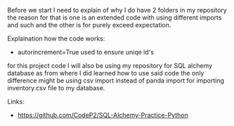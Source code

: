 Before we start I need to explain of why I do have 2 folders in my repository the reason for that is one is an extended code with using different imports and such and the other is for purely exceed expectation.

Explaination how the code works:
- autorincrement=True used to ensure uniqe id's 


for this project code I will also be using my repository for SQL alchemy database as from where I did learned how to use said code the only difference might be using csv import instead of panda import for importing inventory.csv file to my database.

Links: 
- https://github.com/CodeP2/SQL-Alchemy-Practice-Python